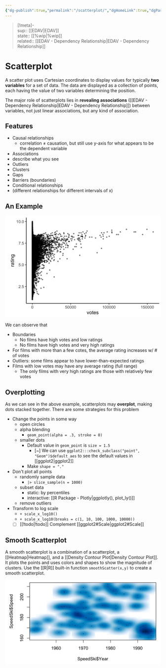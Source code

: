 ```yaml
---
{"dg-publish":true,"permalink":"/scatterplot/","dgHomeLink":true,"dgPassFrontmatter":false,"dgShowBacklinks":true,"dgShowLocalGraph":true,"dgShowInlineTitle":true}
---
```


> [!meta]-  
sup:: [[EDAV|EDAV]]  
state:: [[%wip|%wip]]  
related:: [[EDAV - Dependency Relationship|EDAV - Dependency Relationship]]  

# Scatterplot

A scatter plot uses Cartesian coordinates to display values for typically **two variables** for a set of data. The data are displayed as a collection of points, each having the value of two variables determining the position.

The major role of scatterplots lies in **revealing associations** ([[EDAV - Dependency Relationship|EDAV - Dependency Relationship]]) between variables, not just linear associations, but any kind of association.

## Features

- Causal relationships
    - correlation ≠ causation, but still use y-axis for what appears to be the dependent variable
- Associations
- describe what you see
- Outliers
- Clusters
- Gaps
- Barriers (boundaries)
- Conditional relationships
- (different relationships for different intervals of x)

## An Example

![ggplot2movies: rating vs. votes (y ~ x)](https://raw.githubusercontent.com/zcysxy/Figurebed/master/img/20221012233459.png)

We can observe that

- Boundaries
    - No films have high votes and low ratings
    - No films have high votes and very high ratings
- For films with more than a few cotes, the average rating increases w/ # of votes
- Outliers: some films appear to have lower-than-expected ratings
- Films with low votes may have any average rating (full range)
    - The only films with very high ratings are those with relatively few votes

## Overplotting

As we can see in the above example, scatterplots may **overplot**, making dots stacked together. There are some strategies for this problem

- Change the points in some way
    - open circles
    - alpha blending
        - `geom_point(alpha = .3, stroke = 0)`
    - smaller dots
        - Default value in `geom_point` is `size = 1.5`
            - [~] We can use `ggplot2:::check_subclass("point", "Geom")$default_aes` to see the default values in [[ggplot2|ggplot2]]
        - Make `shape = "."`
- Don't plot all points
    - randomly sample data
        - `|> slice_sample(n = 1000)`
    - subset data
        - static: by percentiles
        - interactive: [[R Package - Plotly|ggplotly(), plot_ly()]]
    - remove outliers
- Transform to log scale
    - `+ scale_x_log10()`
    - `+ scale_x_log10(breaks = c(1, 10, 100, 1000, 10000))`
    - [ ] [[!todo|!todo]] Complement [[ggplot2#Scale|ggplot2#Scale]]

## Smooth Scatterplot

A smooth scatterplot is a combination of a scatterplot, a [[Heatmap|Heatmap]], and a [[Density Contour Plot|Density Contour Plot]]. It plots the points and uses colors and shapes to show the magnitude of clusters. Use the [[R|R]] built-in function `smoothScatter(x,y)` to create a smooth scatterplot.

![](https://raw.githubusercontent.com/zcysxy/Figurebed/master/img/20221013010542.png)
